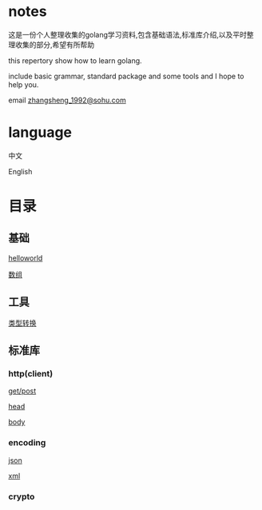 # notes

这是一份个人整理收集的golang学习资料,包含基础语法,标准库介绍,以及平时整理收集的部分,希望有所帮助

this repertory show how to learn golang.

include basic grammar, standard package and some tools and I hope to help you.

email <zhangsheng_1992@sohu.com>

# language

中文

English

# 目录

## 基础
[helloworld](https://github.com/zhangsheng1992/notes/blob/master/base/helloworld.md)

[数组](https://github.com/zhangsheng1992/notes/blob/master/base/array.md)

## 工具
[类型转换](https://github.com/zhangsheng1992/notes/blob/master/tools/type_convert.md)


## 标准库

### http(client)
[get/post](https://github.com/zhangsheng1992/notes/blob/master/packages/http/http-simple-request.md)

[head](https://github.com/zhangsheng1992/notes/blob/master/packages/http/http-request-head.md)

[body](https://github.com/zhangsheng1992/notes/blob/master/packages/http/http-request-body.md)

### encoding
[json](https://github.com/zhangsheng1992/notes/blob/master/packages/encoding/json.md)

[xml](https://github.com/zhangsheng1992/notes/blob/master/packages/encoding/xml.md)

### crypto